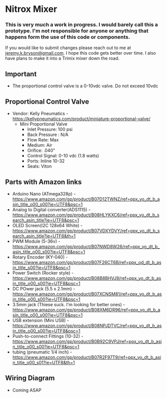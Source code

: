 # Nitrox Mixer
### This is very much a work in progress.  I would barely call this a prototype.  I'm not responsible for anyone or anything that happens form the use of this code or components.  

If you would like to submit changes please reach out to me at jeremy.k.bryson@gmail.com.  I hope this code gets better over time. I also have plans to make it into a Trimix mixer down the road.

## Important
 - The proportional control valve is a 0-10vdc valve.  Do not exceed 10vdc

## Proportional Control Valve
 - Vendor: Kelly Pneumatics - https://kellypneumatics.com/product/miniature-proportional-valve/
   - Mini Proportional Valve
     - Inlet Pressure: 100 psi
     - Back Pressure : N/A
     - Flow Rate: Max
     - Medium: Air
     - Orifice: .040"
     - Control Signal: 0-10 vdc (1.8 watts)
     - Ports: Inline 10-32
     - Seals: Viton

## Parts with Amazon links
 - Arduino Nano (ATmega328p) - https://www.amazon.com/gp/product/B07D12TWNZ/ref=ppx_yo_dt_b_asin_title_o00_s00?ie=UTF8&psc=1
 - Analog to Digital converter(ADS1115) - https://www.amazon.com/gp/product/B08HLYKXC6/ref=ppx_yo_dt_b_search_asin_title?ie=UTF8&psc=1
 - OLED Screen(I2C 128x64 White) - https://www.amazon.com/gp/product/B07VDXYDVY/ref=ppx_yo_dt_b_search_asin_title?ie=UTF8&th=1
 - PWM Module (5-36v) - https://www.amazon.com/gp/product/B07NWD8W26/ref=ppx_yo_dt_b_asin_title_o00_s00?ie=UTF8&psc=1
 - Rotary Encoder (KY-040) - https://www.amazon.com/gp/product/B07F26CT6B/ref=ppx_od_dt_b_asin_title_s00?ie=UTF8&psc=1
 - Power Switch (Rocker style) - https://www.amazon.com/gp/product/B08B8BHVJ9/ref=ppx_yo_dt_b_asin_title_o00_s00?ie=UTF8&psc=1
 - DC POwer jack (5.5 x 2.1mm) - https://www.amazon.com/gp/product/B07XCNSM81/ref=ppx_yo_dt_b_asin_title_o00_s00?ie=UTF8&psc=1
 - 3.5mm jack (Thiese suck. I'm looking for better ones) - https://www.amazon.com/gp/product/B08XM6DR96/ref=ppx_yo_dt_b_asin_title_o00_s00?ie=UTF8&psc=1
 - USB extension (Mini USB) - https://www.amazon.com/gp/product/B08NPJDTVC/ref=ppx_yo_dt_b_asin_title_o00_s00?ie=UTF8&psc=1
 - Push-to-connect Fittings (10-32) - https://www.amazon.com/gp/product/B0B92C9VPJ/ref=ppx_yo_dt_b_asin_title_o00_s00?ie=UTF8&psc=1
 - tubing (pneumatic 1/4 inch) - https://www.amazon.com/gp/product/B07R2F97T9/ref=ppx_yo_dt_b_asin_title_o00_s01?ie=UTF8&th=1

## Wiring Diagram
- Coming ASAP
